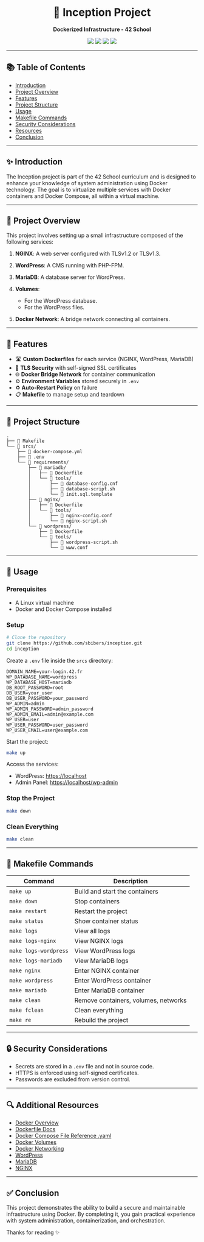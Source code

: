<h1 align="center">🚀 Inception Project</h1>
<p align="center"><strong>Dockerized Infrastructure - 42 School</strong></p>
<p align="center">
  <img src="https://img.shields.io/badge/Docker-Containerization-blue?logo=docker" />
  <img src="https://img.shields.io/badge/NGINX-HTTPS-green?logo=nginx" />
  <img src="https://img.shields.io/badge/WordPress-CMS-critical?logo=wordpress" />
  <img src="https://img.shields.io/badge/MariaDB-Database-blue?logo=mariadb" />
</p>

---

## 📚 Table of Contents

* [Introduction](#introduction)
* [Project Overview](#project-overview)
* [Features](#-features)
* [Project Structure](#-project-structure)
* [Usage](#usage)
* [Makefile Commands](#makefile-commands)
* [Security Considerations](#security-considerations)
* [Resources](#-additional-resources)
* [Conclusion](#-conclusion)

---

## ✨ Introduction

The Inception project is part of the 42 School curriculum and is designed to enhance your knowledge of system administration using Docker technology. The goal is to virtualize multiple services with Docker containers and Docker Compose, all within a virtual machine.

---

## 🔄 Project Overview

This project involves setting up a small infrastructure composed of the following services:

1. **NGINX**: A web server configured with TLSv1.2 or TLSv1.3.
2. **WordPress**: A CMS running with PHP-FPM.
3. **MariaDB**: A database server for WordPress.
4. **Volumes**:

   * For the WordPress database.
   * For the WordPress files.
5. **Docker Network**: A bridge network connecting all containers.

---

## 🌟 Features

* 🛣️ **Custom Dockerfiles** for each service (NGINX, WordPress, MariaDB)
* 🔐 **TLS Security** with self-signed SSL certificates
* 🌐 **Docker Bridge Network** for container communication
* ⚙️ **Environment Variables** stored securely in `.env`
* ♻️ **Auto-Restart Policy** on failure
* 📋 **Makefile** to manage setup and teardown

---

## 📁 Project Structure

```
.
├── 📄 Makefile
└── 📂 srcs/
    ├── 📄 docker-compose.yml
    ├── 📄 .env
    └── 📂 requirements/
        ├── 📂 mariadb/
        │   ├── 📄 Dockerfile
        │   └── 📂 tools/
        │       ├── 📄 database-config.cnf
        │       ├── 📄 database-script.sh
        │       └── 📄 init.sql.template
        ├── 📂 nginx/
        │   ├── 📄 Dockerfile
        │   └── 📂 tools/
        │       ├── 📄 nginx-config.conf
        │       └── 📄 nginx-script.sh
        └── 📂 wordpress/
            ├── 📄 Dockerfile
            └── 📂 tools/
                ├── 📄 wordpress-script.sh
                └── 📄 www.conf
```

---

## 🚀 Usage

### Prerequisites

* A Linux virtual machine
* Docker and Docker Compose installed

### Setup

```bash
# Clone the repository
git clone https://github.com/sbibers/inception.git
cd inception
```

Create a `.env` file inside the `srcs` directory:

```env
DOMAIN_NAME=your-login.42.fr
WP_DATABASE_NAME=wordpress
WP_DATABASE_HOST=mariadb
DB_ROOT_PASSWORD=root
DB_USER=your_user
DB_USER_PASSWORD=your_password
WP_ADMIN=admin
WP_ADMIN_PASSWORD=admin_password
WP_ADMIN_EMAIL=admin@example.com
WP_USER=user
WP_USER_PASSWORD=user_password
WP_USER_EMAIL=user@example.com
```

Start the project:

```bash
make up
```

Access the services:

* WordPress: [https://localhost](https://localhost)
* Admin Panel: [https://localhost/wp-admin](https://localhost/wp-admin)

### Stop the Project

```bash
make down
```

### Clean Everything

```bash
make clean
```

---

## 📃 Makefile Commands

| Command               | Description                          |
| --------------------- | ------------------------------------ |
| `make up`             | Build and start the containers       |
| `make down`           | Stop containers                      |
| `make restart`        | Restart the project                  |
| `make status`         | Show container status                |
| `make logs`           | View all logs                        |
| `make logs-nginx`     | View NGINX logs                      |
| `make logs-wordpress` | View WordPress logs                  |
| `make logs-mariadb`   | View MariaDB logs                    |
| `make nginx`          | Enter NGINX container                |
| `make wordpress`      | Enter WordPress container            |
| `make mariadb`        | Enter MariaDB container              |
| `make clean`          | Remove containers, volumes, networks |
| `make fclean`         | Clean everything                     |
| `make re`             | Rebuild the project                  |

---

## 🔒 Security Considerations

* Secrets are stored in a `.env` file and not in source code.
* HTTPS is enforced using self-signed certificates.
* Passwords are excluded from version control.

---

## 🔍 Additional Resources

* [Docker Overview](https://www.docker.com/resources/what-container/)
* [Dockerfile Docs](https://docs.docker.com/engine/reference/builder/)
* [Docker Compose File Reference .yaml](https://docs.docker.com/compose/compose-file/)
* [Docker Volumes](https://docs.docker.com/storage/volumes/)
* [Docker Networking](https://docs.docker.com/network/)
* [WordPress](https://wordpress.org/about/)
* [MariaDB](https://mariadb.org/about/)
* [NGINX](https://www.nginx.com/resources/glossary/nginx/)

---

## ✅ Conclusion

This project demonstrates the ability to build a secure and maintainable infrastructure using Docker. By completing it, you gain practical experience with system administration, containerization, and orchestration.

Thanks for reading ✨
